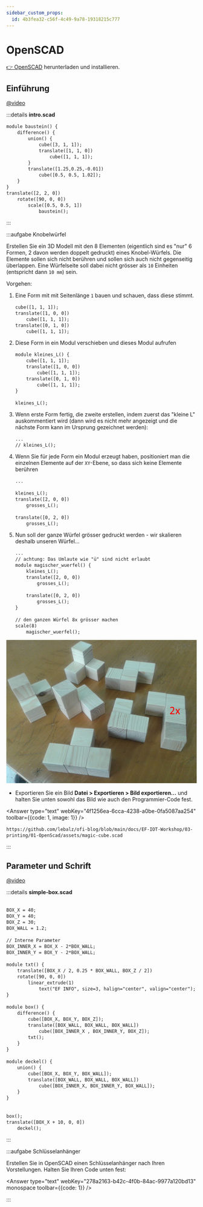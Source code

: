 ```yaml
---
sidebar_custom_props:
  id: 4b3fea32-c56f-4c49-9a78-19318215c777
---
```

# OpenSCAD

[👉 OpenSCAD](https://www.openscad.org/) herunterladen und installieren.


## Einführung

[@video](images/intro.mp4)

:::details __intro.scad__
```scad
module baustein() {
    difference() {
        union() {
            cube([3, 1, 1]);
            translate([1, 1, 0])
                cube([1, 1, 1]);
        }
        translate([1.25,0.25,-0.01])
            cube([0.5, 0.5, 1.02]);
    }
}
translate([2, 2, 0])
    rotate([90, 0, 0])
        scale([0.5, 0.5, 1])
            baustein();
```
:::

:::aufgabe Knobelwürfel
<Answer type="state" webKey="be4201c1-2f76-47e4-ad8a-47f67ea67a57" />

Erstellen Sie ein 3D Modell mit den 8 Elementen (eigentlich sind es "nur" 6 Formen, 2 davon werden doppelt gedruckt) eines Knobel-Würfels. Die Elemente sollen sich nicht berühren und sollen sich auch nicht gegenseitig überlappen. Eine Würfelseite soll dabei nicht grösser als `10` Einheiten (entspricht dann `10 mm`) sein.

Vorgehen:
1. Eine Form mit mit Seitenlänge `1` bauen und schauen, dass diese stimmt.
    ```scad
    cube([1, 1, 1]);
    translate([1, 0, 0])
        cube([1, 1, 1]);
    translate([0, 1, 0])
        cube([1, 1, 1]);
    ```
2. Diese Form in ein Modul verschieben und dieses Modul aufrufen
    ```scad
    module kleines_L() {
        cube([1, 1, 1]);
        translate([1, 0, 0])
            cube([1, 1, 1]);
        translate([0, 1, 0])
            cube([1, 1, 1]);
    }

    kleines_L();
    ```
3. Wenn erste Form fertig, die zweite erstellen, indem zuerst das "kleine L" auskommentiert wird (dann wird es nicht mehr angezeigt und die nächste Form kann im Ursprung gezeichnet werden):
    ```scad
    ...
    // kleines_L();
    ```
4. Wenn Sie für jede Form ein Modul erzeugt haben, positioniert man die einzelnen Elemente auf der `XY`-Ebene, so dass sich keine Elemente berühren
    ```scad
    ...

    kleines_L();
    translate([2, 0, 0])
        grosses_L();

    translate([0, 2, 0])
        grosses_L();

    ```
5. Nun soll der ganze Würfel grösser gedruckt werden - wir skalieren deshalb unseren Würfel...
    ```scad
    ...
    // achtung: Das Umlaute wie "ü" sind nicht erlaubt
    module magischer_wuerfel() {
        kleines_L();
        translate([2, 0, 0])
            grosses_L();

        translate([0, 2, 0])
            grosses_L();
    }

    // den ganzen Würfel 8x grösser machen
    scale(8)
        magischer_wuerfel();
    ```

![](images/knobel-wuerfel.jpg)

- Exportieren Sie ein Bild __Datei > Exportieren > Bild exportieren...__ und halten Sie unten sowohl das Bild wie auch den Programmier-Code fest.


<Answer type="text" webKey="4f1256ea-6cca-4238-a0be-0fa5087aa254" toolbar={{code: 1, image: 1}} />


<Solution webKey="2b2d319a-e9ac-4bda-a155-047e531d79c1">

```scad reference
https://github.com/lebalz/ofi-blog/blob/main/docs/EF-IOT-Workshop/03-printing/01-OpenScad/assets/magic-cube.scad
```

</Solution>

:::

## Parameter und Schrift

[@video](images/params-and-text.mp4)

:::details __simple-box.scad__
```scad

BOX_X = 40;
BOX_Y = 40;
BOX_Z = 30;
BOX_WALL = 1.2;

// Interne Parameter
BOX_INNER_X = BOX_X - 2*BOX_WALL;
BOX_INNER_Y = BOX_Y - 2*BOX_WALL;

module txt() {
    translate([BOX_X / 2, 0.25 * BOX_WALL, BOX_Z / 2])
    rotate([90, 0, 0])
        linear_extrude(1)
            text("EF INFO", size=3, halign="center", valign="center");
}

module box() {
    difference() {
        cube([BOX_X, BOX_Y, BOX_Z]);
        translate([BOX_WALL, BOX_WALL, BOX_WALL])
            cube([BOX_INNER_X , BOX_INNER_Y, BOX_Z]);
        txt();
    }
}

module deckel() {
    union() {
        cube([BOX_X, BOX_Y, BOX_WALL]);
        translate([BOX_WALL, BOX_WALL, BOX_WALL])
            cube([BOX_INNER_X, BOX_INNER_Y, BOX_WALL]);
    }
}


box();
translate([BOX_X + 10, 0, 0])
    deckel();
```
:::

:::aufgabe Schlüsselanhänger
<Answer type="state" webKey="91d57d0c-5280-48d1-968a-c16c4d586101" />

Erstellen Sie in OpenSCAD einen Schlüsselanhänger nach Ihren Vorstellungen. Halten Sie Ihren Code unten fest:

<Answer type="text" webKey="278a2163-b42c-4f0b-84ac-9977a120bd13" monospace toolbar={{code: 1}} />

:::